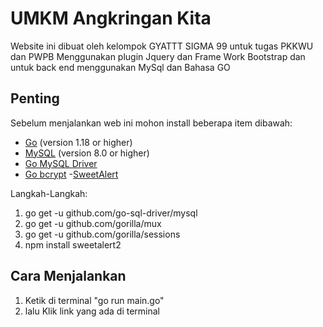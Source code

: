 # UMKM Angkringan Kita 

Website ini dibuat oleh kelompok GYATTT SIGMA 99 untuk tugas PKKWU dan PWPB Menggunakan plugin Jquery dan Frame Work Bootstrap dan untuk back end menggunakan MySql dan Bahasa GO

## Penting

Sebelum menjalankan web ini mohon install beberapa item dibawah:
- [Go](https://golang.org/doc/install) (version 1.18 or higher)
- [MySQL](https://dev.mysql.com/downloads/installer/) (version 8.0 or higher)
- [Go MySQL Driver](https://github.com/go-sql-driver/mysql)
- [Go bcrypt](https://pkg.go.dev/golang.org/x/crypto/bcrypt)
-[SweetAlert](https://sweetalert.js.org/)

Langkah-Langkah:
1. go get -u github.com/go-sql-driver/mysql
2. go get -u github.com/gorilla/mux
3. go get -u github.com/gorilla/sessions
4. npm install sweetalert2

## Cara Menjalankan
1. Ketik di terminal "go run main.go"
2. lalu Klik link yang ada di terminal


